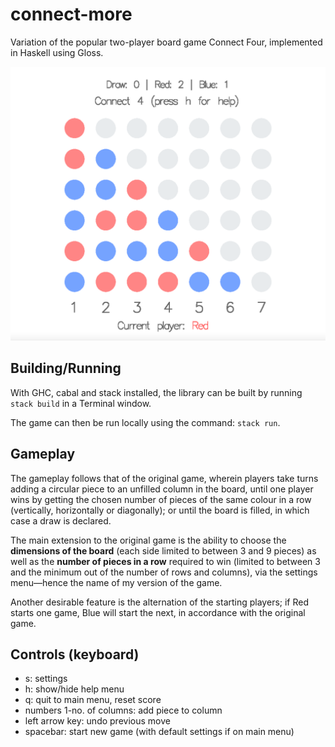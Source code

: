 # connect-more

Variation of the popular two-player board game Connect Four, implemented in Haskell using Gloss.

![Sample image](sample.png)

## Building/Running

With GHC, cabal and stack installed, the library can be built by running `stack build` in a Terminal window.

The game can then be run locally using the command: `stack run`.


## Gameplay 

The gameplay follows that of the original game, wherein players take turns adding a circular piece to an unfilled column in the board, until one player wins by getting the chosen number of pieces of the same colour in a row (vertically, horizontally or diagonally); or until the board is filled, in which case a draw is declared.

The main extension to the original game is the ability to choose the **dimensions of the board** (each side limited to between 3 and 9 pieces) as well as the **number of pieces in a row** required to win (limited to between 3 and the minimum out of the number of rows and columns), via the settings menu&mdash;hence the name of my version of the game.

Another desirable feature is the alternation of the starting players; if Red starts one game, Blue will start the next, in accordance with the original game.

## Controls (keyboard)

- s: settings
- h: show/hide help menu
- q: quit to main menu, reset score
- numbers 1-no. of columns: add piece to column
- left arrow key: undo previous move
- spacebar: start new game (with default settings if on main menu)

